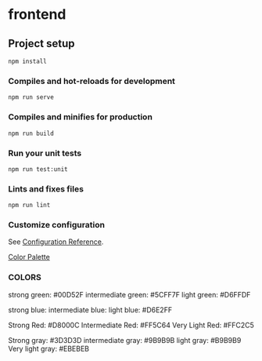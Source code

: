 # frontend

## Project setup
```
npm install
```

### Compiles and hot-reloads for development
```
npm run serve
```

### Compiles and minifies for production
```
npm run build
```

### Run your unit tests
```
npm run test:unit
```

### Lints and fixes files
```
npm run lint
```

### Customize configuration
See [Configuration Reference](https://cli.vuejs.org/config/).

[Color Palette](https://coolors.co/9be564-f5b700-39a9db-ff9f1c-f7fff7)


### COLORS

strong green: #00D52F
intermediate green: #5CFF7F
light green: #D6FFDF

strong blue: 
intermediate blue: 
light blue: #D6E2FF

Strong Red: #D8000C
Intermediate Red: #FF5C64
Very Light Red: #FFC2C5

Strong gray: #3D3D3D
intermediate gray: #9B9B9B
light gray: #B9B9B9
Very light gray: #EBEBEB
